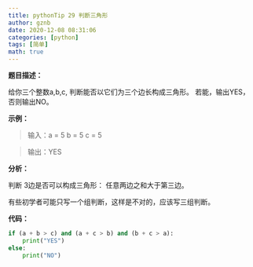 ```yaml
---
title: pythonTip 29 判断三角形
author: gznb
date: 2020-12-08 08:31:06
categories: [python]
tags: [简单]
math: true
---
```


**题目描述：**

给你三个整数a,b,c, 判断能否以它们为三个边长构成三角形。 若能，输出YES，否则输出NO。



**示例：**

>  输入：a = 5 b = 5 c = 5

> 输出：YES



**分析：**

判断 3边是否可以构成三角形： 任意两边之和大于第三边。

有些初学者可能只写一个组判断，这样是不对的，应该写三组判断。

**代码：**

```python
if (a + b > c) and (a + c > b) and (b + c > a):
    print("YES")
else:
    print("NO")
```

